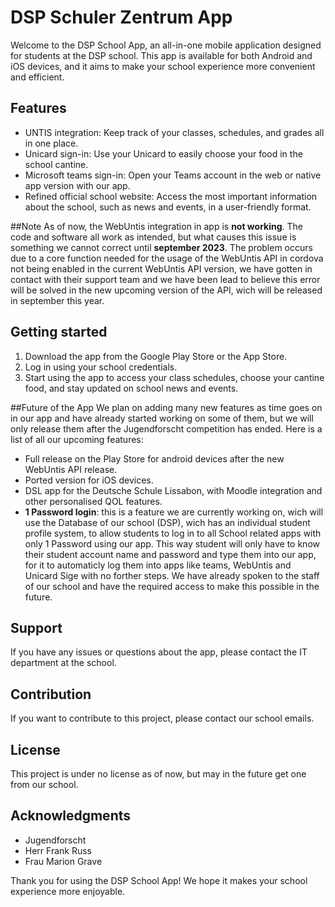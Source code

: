 # DSP Schuler Zentrum App

Welcome to the DSP School App, an all-in-one mobile application designed for students at the DSP school. This app is available for both Android and iOS devices, and it aims to make your school experience more convenient and efficient.

## Features
- UNTIS integration: Keep track of your classes, schedules, and grades all in one place.
- Unicard sign-in: Use your Unicard to easily choose your food in the school cantine.
- Microsoft teams sign-in: Open your Teams account in the web or native app version with our app.
- Refined official school website: Access the most important information about the school, such as news and events, in a user-friendly format.

##Note
As of now, the WebUntis integration in app is **not working**. The code and software all work as intended, but what causes this issue is something we cannot correct until **september 2023**. The problem occurs due to a core function needed for the usage of the WebUntis API in cordova not being enabled in the current WebUntis API version, we have gotten in contact with their support team and we have been lead to believe this error will be solved in the new upcoming version of the API, wich will be released in september this year. 

## Getting started
1. Download the app from the Google Play Store or the App Store.
2. Log in using your school credentials.
3. Start using the app to access your class schedules, choose your cantine food, and stay updated on school news and events.

##Future of the App
We plan on adding many new features as time goes on in our app and have already started working on some of them, but we will only release them after the Jugendforscht competition has ended.
Here is a list of all our upcoming features:
- Full release on the Play Store for android devices after the new WebUntis API release.
- Ported version for iOS devices.
- DSL app for the Deutsche Schule Lissabon, with Moodle integration and other personalised QOL features.
- **1 Password login**: this is a feature we are currently working on, wich will use the Database of our school (DSP), wich has an individual student profile system, to allow students to log in to all School related apps with only 1 Password using our app. This way student will only have to know their student account name and password and type them into our app, for it to automaticly log them into apps like teams, WebUntis and Unicard Sige with no forther steps. We have already spoken to the staff of our school and have the required access to make this possible in the future.

## Support
If you have any issues or questions about the app, please contact the IT department at the school.

## Contribution
If you want to contribute to this project, please contact our school emails.

## License
This project is under no license as of now, but may in the future get one from our school.

## Acknowledgments
- Jugendforscht
- Herr Frank Russ
- Frau Marion Grave

Thank you for using the DSP School App! We hope it makes your school experience more enjoyable.



